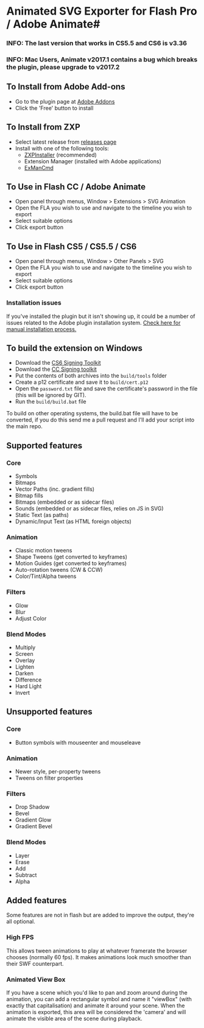 # Animated SVG Exporter for Flash Pro / Adobe Animate#

### INFO: The last version that works in CS5.5 and CS6 is v3.36 ###
### INFO: Mac Users, Animate v2017.1 contains a bug which breaks the plugin, please upgrade to v2017.2 ###

## To Install from Adobe Add-ons ##
- Go to the plugin page at [Adobe Addons](https://creative.adobe.com/addons/products/7232)
- Click the 'Free' button to install

## To Install from ZXP ##
- Select latest release from [releases page](https://github.com/TomByrne/Flash2Svg/releases)
- Install with one of the following tools:
  - [ZXPInstaller](http://zxpinstaller.com/) (recommended)
  - Extension Manager (installed with Adobe applications)
  - [ExManCmd](https://www.adobeexchange.com/resources/28)

## To Use in Flash CC / Adobe Animate ##
- Open panel through menus, Window > Extensions > SVG Animation
- Open the FLA you wish to use and navigate to the timeline you wish to export
- Select suitable options
- Click export button

## To Use in Flash CS5 / CS5.5 / CS6 ##
- Open panel through menus, Window > Other Panels > SVG
- Open the FLA you wish to use and navigate to the timeline you wish to export
- Select suitable options
- Click export button


### Installation issues ###
If you've installed the plugin but it isn't showing up, it could be a number of issues related to the Adobe plugin installation system.
[Check here for manual installation process.](http://www.tbyrne.org/manually-installing-flash2svg)

## To build the extension on Windows ##
- Download the [CS6 Signing Toolkit](http://www.adobe.com/devnet/creativesuite/sdk/eula_cs6-signing-toolkit.html)
- Download the [CC Signing toolkit](http://labs.adobe.com/downloads/extensionbuilder3.html)
- Put the contents of both archives into the `build/tools` folder
- Create a p12 certificate and save it to `build/cert.p12`
- Open the `password.txt` file and save the certificate's password in the file (this will be ignored by GIT).
- Run the `build/build.bat` file

To build on other operating systems, the build.bat file will have to be converted, if you do this send me a pull request and I'll add your script into the main repo.

## Supported features ##
### Core ###
- Symbols
- Bitmaps
- Vector Paths (inc. gradient fills)
- Bitmap fills
- Bitmaps (embedded or as sidecar files)
- Sounds (embedded or as sidecar files, relies on JS in SVG)
- Static Text (as paths)
- Dynamic/Input Text (as HTML foreign objects)

### Animation ###
- Classic motion tweens
- Shape Tweens (get converted to keyframes)
- Motion Guides (get converted to keyframes)
- Auto-rotation tweens (CW & CCW)
- Color/Tint/Alpha tweens

### Filters ###
- Glow
- Blur
- Adjust Color

### Blend Modes ###
- Multiply
- Screen
- Overlay
- Lighten
- Darken
- Difference
- Hard Light
- Invert

## Unsupported features ##
### Core ###
- Button symbols with mouseenter and mouseleave

### Animation ###
- Newer style, per-property tweens
- Tweens on filter properties

### Filters ###
- Drop Shadow
- Bevel
- Gradient Glow
- Gradient Bevel 

### Blend Modes ###
- Layer
- Erase
- Add
- Subtract
- Alpha

## Added features ##
Some features are not in flash but are added to improve the output, they're all optional.

### High FPS ###
This allows tween animations to play at whatever framerate the browser chooses (normally 60 fps). It makes animations look much smoother than their SWF counterpart.

### Animated View Box ###
If you have a scene which you'd like to pan and zoom around during the animation, you can add a rectangular symbol and name it "viewBox" (with exactly that capitalisation) and animate it around your scene. When the animation is exported, this area will be considered the 'camera' and will animate the visible area of the scene during playback.
